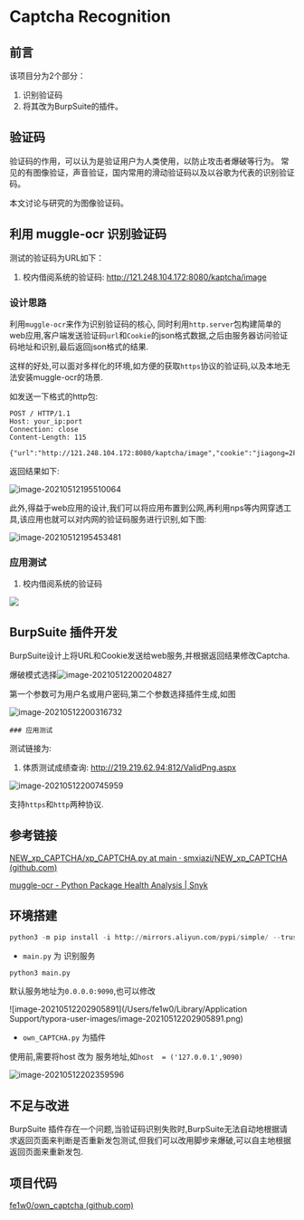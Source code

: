# Captcha Recognition
## 前言
该项目分为2个部分：
1. 识别验证码
3. 将其改为BurpSuite的插件。
## 验证码
验证码的作用，可以认为是验证用户为人类使用，以防止攻击者爆破等行为。
常见的有图像验证，声音验证，国内常用的滑动验证码以及以谷歌为代表的识别验证码。

本文讨论与研究的为图像验证码。
## 利用 muggle-ocr 识别验证码
测试的验证码为URL如下：
1. 校内借阅系统的验证码: http://121.248.104.172:8080/kaptcha/image

### 设计思路

利用`muggle-ocr`来作为识别验证码的核心, 同时利用`http.server`包构建简单的web应用,客户端发送验证码`url`和`Cookie`的json格式数据,之后由服务器访问验证码地址和识别,最后返回json格式的结果.

这样的好处,可以面对多样化的环境,如方便的获取`https`协议的验证码,以及本地无法安装muggle-ocr的场景.

如发送一下格式的http包:

```http
POST / HTTP/1.1
Host: your_ip:port
Connection: close
Content-Length: 115

{"url":"http://121.248.104.172:8080/kaptcha/image","cookie":"jiagong=2FF2934F68AE4F216ABA5C7113A374DE","method":""}
```

返回结果如下:

![image-20210512195510064](http://img.xzaslxr.xyz/20210512195603.png)



此外,得益于web应用的设计,我们可以将应用布置到公网,再利用nps等内网穿透工具,该应用也就可以对内网的验证码服务进行识别,如下图:

![image-20210512195453481](http://img.xzaslxr.xyz/20210512195617.png)

### 应用测试

1. 校内借阅系统的验证码

![](http://img.xzaslxr.xyz/20210512193522.gif)

## BurpSuite 插件开发

BurpSuite设计上将URL和Cookie发送给web服务,并根据返回结果修改Captcha.

爆破模式选择![image-20210512200204827](http://img.xzaslxr.xyz/20210512200204.png)

第一个参数可为用户名或用户密码,第二个参数选择插件生成,如图

![image-20210512200316732](http://img.xzaslxr.xyz/20210512200316.png)

	### 应用测试

测试链接为:

1. 体质测试成绩查询: http://219.219.62.94:812/ValidPng.aspx

![image-20210512200745959](http://img.xzaslxr.xyz/20210512200745.png)

支持`https`和`http`两种协议.

## 参考链接

[NEW_xp_CAPTCHA/xp_CAPTCHA.py at main · smxiazi/NEW_xp_CAPTCHA (github.com)](https://github.com/smxiazi/NEW_xp_CAPTCHA/blob/main/xp_CAPTCHA.py)

[muggle-ocr - Python Package Health Analysis | Snyk](https://snyk.io/advisor/python/muggle-ocr)

## 环境搭建
```python
python3 -m pip install -i http://mirrors.aliyun.com/pypi/simple/ --trusted-host mirrors.aliyun.com muggle-ocr
```

* `main.py` 为 识别服务

```python
python3 main.py
```

默认服务地址为`0.0.0.0:9090`,也可以修改

![image-20210512202905891](/Users/fe1w0/Library/Application Support/typora-user-images/image-20210512202905891.png)

* `own_CAPTCHA.py` 为插件

使用前,需要将host 改为 服务地址,如`host  = ('127.0.0.1',9090)`

![image-20210512202359596](http://img.xzaslxr.xyz/20210512202505.png)

## 不足与改进

BurpSuite 插件存在一个问题,当验证码识别失败时,BurpSuite无法自动地根据请求返回页面来判断是否重新发包测试,但我们可以改用脚步来爆破,可以自主地根据返回页面来重新发包.

## 项目代码

[fe1w0/own_captcha (github.com)](https://github.com/fe1w0/own_captcha)

